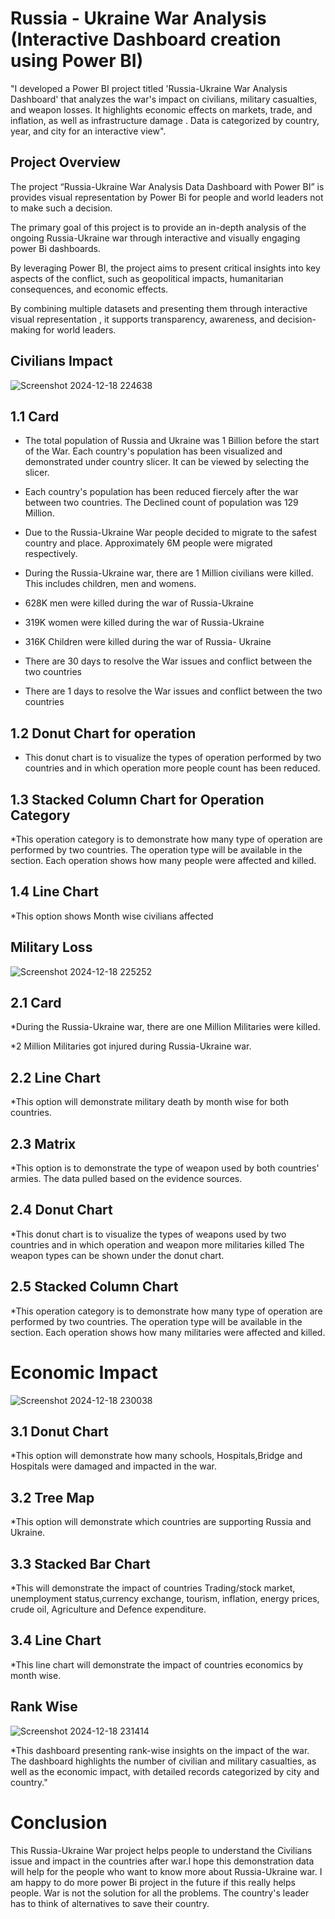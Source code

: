 # Russia - Ukraine War Analysis (Interactive Dashboard creation using Power BI)
"I developed a Power BI project titled 'Russia-Ukraine War Analysis Dashboard' that analyzes the war's impact on civilians, military casualties, and weapon losses. It highlights economic effects on markets, trade, and inflation, as well as infrastructure damage . Data is categorized by country, year, and city for an interactive view".
## Project Overview
The project “Russia-Ukraine War Analysis Data Dashboard with Power BI” is provides visual representation by Power Bi for people and world leaders not to make such a decision.

The primary goal of this project is to provide an in-depth 
analysis of the ongoing Russia-Ukraine war through interactive and visually engaging power Bi dashboards.

By leveraging Power BI, the project aims to present critical insights into key aspects of the conflict, such as geopolitical impacts, humanitarian consequences, and economic effects.

By combining multiple datasets and presenting them through interactive visual representation , it supports transparency, awareness, and decision-making for world leaders.

## Civilians Impact
![Screenshot 2024-12-18 224638](https://github.com/user-attachments/assets/3d0f7586-72f8-4c04-bb9c-c9b2601ab404)

## 1.1 Card 
- The total population of Russia and Ukraine was 1 Billion before the start of the War. Each country's population has been visualized  and demonstrated under country slicer. It can be viewed by selecting the slicer. 

- Each country's population has been reduced fiercely after the war between two countries. The Declined count of population was 129 Million. 

- Due to the Russia-Ukraine War people decided  to migrate to the safest country and place. Approximately 6M people were migrated respectively. 

- During the Russia-Ukraine war, there are 1 Million civilians were killed. This includes children, men and womens. 

- 628K men were killed during the war  of Russia-Ukraine 

- 319K women were killed during the war of Russia-Ukraine

- 316K Children were killed during the war of Russia- Ukraine 

- There are 30 days to resolve the War issues and conflict between the two countries 

- There are 1 days to resolve the War issues and conflict between the two countries 

## 1.2 Donut Chart for operation 
- This donut chart is to visualize the types of operation performed by two countries and in which operation more people count has been reduced. 

## 1.3 Stacked Column Chart for Operation Category
*This operation category is to demonstrate how many type of operation are performed by two countries. The operation type will be available in the section. Each operation shows how many people were affected and killed.

## 1.4 Line Chart
*This option shows Month wise civilians affected 

## Military Loss
![Screenshot 2024-12-18 225252](https://github.com/user-attachments/assets/5831f45f-8a1a-48e4-b260-3fae4eac6b9b)

## 2.1 Card 
*During the Russia-Ukraine war, there are one Million Militaries were killed.

*2 Million Militaries  got injured during Russia-Ukraine war.

## 2.2 Line Chart 
*This option will demonstrate military death by month wise for both countries. 

## 2.3 Matrix 
*This option is to demonstrate the type of weapon used by both countries' armies. The data pulled based on the evidence sources. 
	
## 2.4 Donut Chart
*This donut chart is to visualize the types of weapons used by two countries and in which operation and weapon more militaries killed
The weapon types can be shown under the donut chart.  

## 2.5 Stacked Column Chart
*This operation category is to demonstrate how many type of operation are performed by two countries. The operation type will be available in the section. Each operation shows how many militaries  were affected and killed.

# Economic Impact

![Screenshot 2024-12-18 230038](https://github.com/user-attachments/assets/0e6db7d2-c72d-4d3b-8a7a-bad1db5783b2)

## 3.1 Donut Chart
*This option will demonstrate how many schools, Hospitals,Bridge and Hospitals were damaged and impacted in the war. 

## 3.2 Tree Map
*This option will demonstrate which countries are supporting Russia and Ukraine.

## 3.3 Stacked Bar Chart 
*This will demonstrate the impact of countries Trading/stock market, unemployment status,currency exchange, tourism, inflation, energy prices, crude oil, Agriculture and Defence expenditure.   

## 3.4 Line Chart 
*This line chart will demonstrate the impact of countries economics by month wise. 

## Rank Wise

![Screenshot 2024-12-18 231414](https://github.com/user-attachments/assets/3602aca5-36e1-4c89-a305-166280974c13)

*This dashboard presenting rank-wise insights on the impact of the war. The dashboard highlights the number of civilian and military casualties, as well as the economic impact, with detailed records categorized by city and country."

# Conclusion 

This Russia-Ukraine War project helps people to understand the Civilians issue and impact in the countries after war.I hope this demonstration data will help for the people who want to know more about Russia-Ukraine war.
I am happy to do more power Bi project in the future if this really helps people.  War is not the solution for all the problems. The country's leader has to think of alternatives to save their country. 









